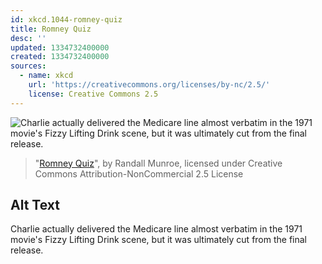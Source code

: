 ```yaml
---
id: xkcd.1044-romney-quiz
title: Romney Quiz
desc: ''
updated: 1334732400000
created: 1334732400000
sources:
  - name: xkcd
    url: 'https://creativecommons.org/licenses/by-nc/2.5/'
    license: Creative Commons 2.5
---
```

![Charlie actually delivered the Medicare line almost verbatim in the 1971 movie's Fizzy Lifting Drink scene, but it was ultimately cut from the final release.](https://imgs.xkcd.com/comics/romney_quiz.png)
> "[Romney Quiz](https://xkcd.com/1044/)", by Randall Munroe, licensed under Creative Commons Attribution-NonCommercial 2.5 License

## Alt Text
Charlie actually delivered the Medicare line almost verbatim in the 1971 movie's Fizzy Lifting Drink scene, but it was ultimately cut from the final release.
